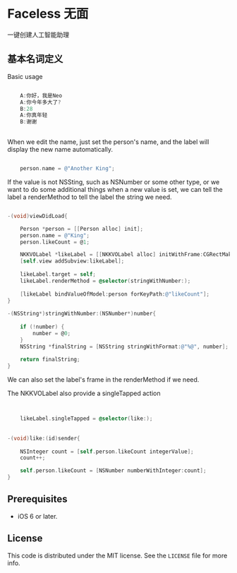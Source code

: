 # Faceless 无面

一键创建人工智能助理

## 基本名词定义

Basic usage

```objective-c

    A:你好，我是Neo
    A:你今年多大了?
    B:28
    A:你真年轻
    B:谢谢
    
```
When we edit the name, just set the person's name, and the label will display the new name automatically.

```objective-c

    person.name = @"Another King";

```

If the value is not NSSting, such as NSNumber or some other type, or we want to do some additional things when a new value is set, we can tell the label a renderMethod to tell the label the string we need.

```objective-c

-(void)viewDidLoad{

    Person *person = [[Person alloc] init];
    person.name = @"King";
    person.likeCount = @1;

    NKKVOLabel *likeLabel = [[NKKVOLabel alloc] initWithFrame:CGRectMake(0, 100, 100, 100)];
    [self.view addSubview:likeLabel];
    
    likeLabel.target = self;
    likeLabel.renderMethod = @selector(stringWithNumber:);
    
    [likeLabel bindValueOfModel:person forKeyPath:@"likeCount"];
}
    
-(NSString*)stringWithNumber:(NSNumber*)number{
    
    if (!number) {
        number = @0;
    }
    NSString *finalString = [NSString stringWithFormat:@"%@", number];
    
    return finalString;
}

```

We can also set the label's frame in the renderMethod if we need.

The NKKVOLabel also provide a singleTapped action

```objective-c


    likeLabel.singleTapped = @selector(like:);
    
    
-(void)like:(id)sender{
    
    NSInteger count = [self.person.likeCount integerValue];
    count++;

    self.person.likeCount = [NSNumber numberWithInteger:count];
}
```

## Prerequisites

- iOS 6 or later.

## License

This code is distributed under the MIT license. See the `LICENSE` file for more info.
